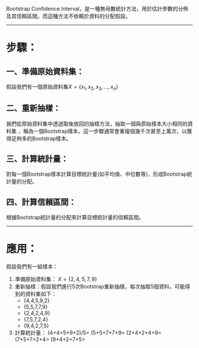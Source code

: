 Bootstrap Confidence Interval，是一種無母數統計方法，用於估計參數的分佈及其信賴區間。而這種方法不依賴於資料的分配假設。
- - -
# 步驟：
## 一、準備原始資料集：
假設我們有一個原始資料集$X=\left\lbrace x_1,x_2,x_3 ,\ldots ,x_n\right\rbrace$
## 二、重新抽樣：
我們從原始資料集中透過取後放回的抽樣方法，抽取一個與原始樣本大小相同的資料集
，稱為一個Bootstrap樣本。這一步驟通常會重複個幾千次甚至上萬次，以獲得足夠多的Bootstrap樣本。
## 三、計算統計量：
對每一個Bootstrap樣本計算目標統計量(如平均值、中位數等)，形成Bootstrap統計量的分配。
## 四、計算信賴區間：
根據Bootstrap統計量的分配來計算目標統計量的信賴區間。
- - - 
# 應用：
假設我們有一組樣本：
1. 準備原始資料集：
	$X=\left\lbrace2,4,5,7,9\right\rbrace$
2. 重新抽樣：假設我們進行5次Bootstrap重新抽樣，每次抽取5個資料，可能得到的資料集如下：
	- {4,4,5,9,2}
    - {5,5,7,7,9}
    - {2,4,2,4,9}
    - {7,5,7,2,4}
    - {9,4,2,7,5}
3. 計算統計量：
	(4+4+5+9+2)/5=
	(5+5+7+7+9=
	(2+4+2+4+9=
	(7+5+7+2+4=
	(9+4+2+7+5=